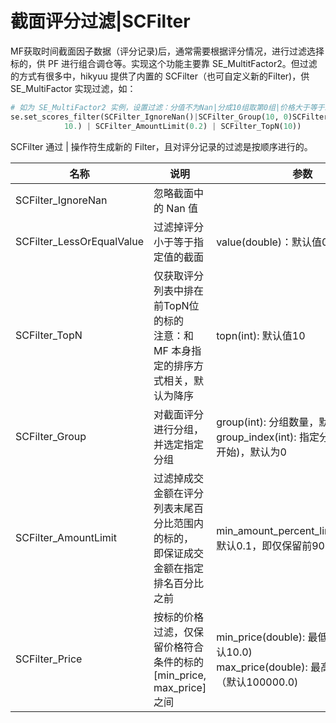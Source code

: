 # 截面评分过滤|SCFilter

MF获取时间截面因子数据（评分记录)后，通常需要根据评分情况，进行过滤选择标的，供 PF 进行组合调仓等。实现这个功能主要靠 SE_MultitFactor2。但过滤的方式有很多中，hikyuu 提供了内置的 SCFilter（也可自定义新的Filter)，供 SE_MultiFactor 实现过滤，如：

```python
# 如为 SE_MultiFactor2 实例，设置过滤：分值不为Nan|分成10组取第0组|价格大于等于10元|成交金额不在当日排名末尾20%之内|取前10
se.set_scores_filter(SCFilter_IgnoreNan()|SCFilter_Group(10, 0)SCFilter_Price(
            10.) | SCFilter_AmountLimit(0.2) | SCFilter_TopN(10))
```

SCFilter 通过 | 操作符生成新的 Filter，且对评分记录的过滤是按顺序进行的。

| 名称                      | 说明                                                                                     | 参数                                                                                           |
| ------------------------- | ---------------------------------------------------------------------------------------- | ---------------------------------------------------------------------------------------------- |
| SCFilter_IgnoreNan        | 忽略截面中的 Nan 值                                                                      |                                                                                                |
| SCFilter_LessOrEqualValue | 过滤掉评分小于等于指定值的截面                                                           | value(double)：默认值0.0                                                                       |
| SCFilter_TopN             | 仅获取评分列表中排在前TopN位的标的<br />注意：和 MF 本身指定的排序方式相关，默认为降序   | topn(int): 默认值10                                                                            |
| SCFilter_Group            | 对截面评分进行分组，并选定指定分组                                                       | group(int): 分组数量，默认10组<br />group_index(int): 指定分组序号（从0开始)，默认为0          |
| SCFilter_AmountLimit      | 过滤掉成交金额在评分列表末尾百分比范围内的标的，<br />即保证成交金额在指定排名百分比之前 | min_amount_percent_limit(double)：默认0.1，即仅保留前90%                                       |
| SCFilter_Price            | 按标的价格过滤，仅保留价格符合条件的标的<br /> [min_price, max_price]之间                | min_price(double): 最低价格限制（默认10.0)<br />max_price(double): 最高价格限制（默认100000.0) |
